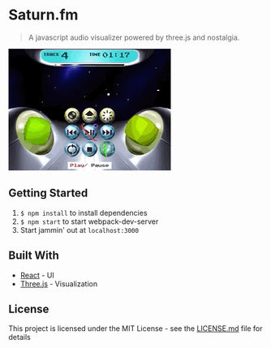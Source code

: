# Saturn.fm
>A javascript audio visualizer powered by three.js and nostalgia.

![](saturn-fm.gif)

## Getting Started

1. `$ npm install` to install dependencies
2. `$ npm start` to start webpack-dev-server
3. Start jammin' out at `localhost:3000`


## Built With

* [React](https://www.reactjs.org/) - UI
* [Three.js](https://threejs.org/) - Visualization


## License

This project is licensed under the MIT License - see the [LICENSE.md](LICENSE.md) file for details